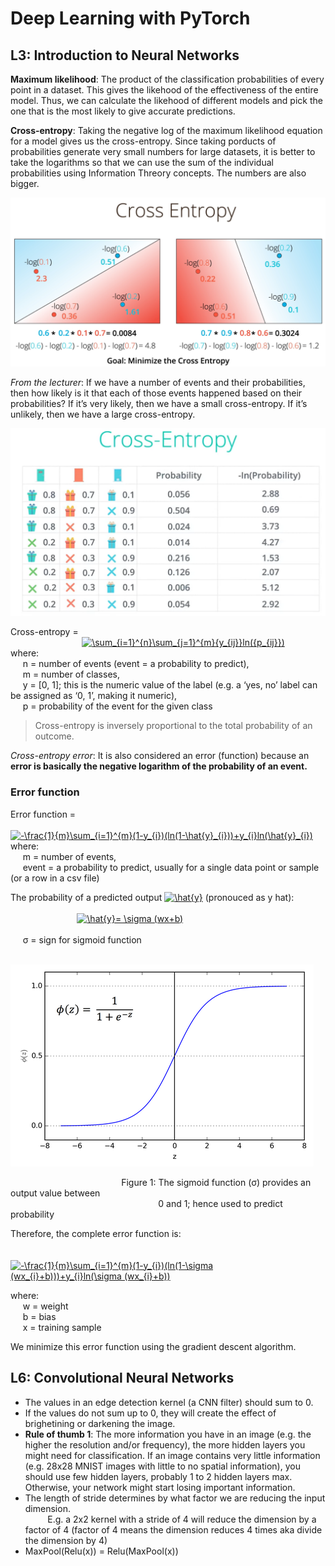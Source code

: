 # Deep Learning with PyTorch

## L3: Introduction to Neural Networks

**Maximum likelihood**: The product of the classification probabilities of every point in a dataset. This gives the likehood of the effectiveness of the entire model. Thus, we can calculate the likehood of different models and pick the one that is the most likely to give accurate predictions.

**Cross-entropy**: Taking the negative log of the maximum likelihood equation for a model gives us the cross-entropy. Since taking porducts of probabilities generate very small numbers for large datasets, it is better to take the logarithms so that we can use the sum of the individual probabilities using Information Threory concepts. The numbers are also bigger.

![Cross-entropy](https://github.com/dg1223/ai_bangladesh/blob/master/deep-learning-udacity/images/cross-entropy.png)

*From the lecturer*: If we have a number of events and their probabilities, then how likely is it that each of those events happened based on their probabilities? If it’s very likely, then we have a small cross-entropy. If it’s unlikely, then we have a large cross-entropy.

![Cross-entropy-2](https://github.com/dg1223/ai_bangladesh/blob/master/deep-learning-udacity/images/cross-entropy-2.png)

Cross-entropy =<br/>
&nbsp; &nbsp; &nbsp; &nbsp; &nbsp; &nbsp; &nbsp; &nbsp; &nbsp; &nbsp; &nbsp; &nbsp; &nbsp; &nbsp; &nbsp;<a href="https://www.codecogs.com/eqnedit.php?latex=\sum_{i=1}^{n}\sum_{j=1}^{m}{y_{ij}}ln({p_{ij}})" target="_blank"><img src="https://latex.codecogs.com/gif.latex?\sum_{i=1}^{n}\sum_{j=1}^{m}{y_{ij}}ln({p_{ij}})" title="\sum_{i=1}^{n}\sum_{j=1}^{m}{y_{ij}}ln({p_{ij}})" /></a><br/>
where:<br/>
&nbsp; &nbsp; &nbsp;n = number of events (event = a probability to predict),<br/>&nbsp; &nbsp; &nbsp;m = number of classes,<br/>&nbsp; &nbsp; &nbsp;y = [0, 1]; this is the numeric value of the label (e.g. a ‘yes, no’ label can be assigned as ‘0, 1’, making it numeric),<br/>&nbsp; &nbsp; &nbsp;p = probability of the event for the given class

> Cross-entropy is inversely proportional to the total probability of an outcome.

*Cross-entropy error*: It is also considered an error (function) because an **error is basically the negative logarithm of the probability of an event.**

### Error function

Error function =<br/>
&nbsp; &nbsp; &nbsp; &nbsp; &nbsp; &nbsp; &nbsp; &nbsp; &nbsp; &nbsp; &nbsp; &nbsp; &nbsp; &nbsp;<a href="https://www.codecogs.com/eqnedit.php?latex=-\frac{1}{m}\sum_{i=1}^{m}(1-y_{i})(ln(1-\hat{y}_{i}))&plus;y_{i}ln(\hat{y}_{i})" target="_blank"><img src="https://latex.codecogs.com/gif.latex?-\frac{1}{m}\sum_{i=1}^{m}(1-y_{i})(ln(1-\hat{y}_{i}))&plus;y_{i}ln(\hat{y}_{i})" title="-\frac{1}{m}\sum_{i=1}^{m}(1-y_{i})(ln(1-\hat{y}_{i}))+y_{i}ln(\hat{y}_{i})" /></a><br/>
where:<br/>
&nbsp; &nbsp; &nbsp;m = number of events,<br/>&nbsp; &nbsp; &nbsp;event = a probability to predict, usually for a single data point or sample (or a row in a csv file)

The probability of a predicted output <a href="https://www.codecogs.com/eqnedit.php?latex=\hat{y}" target="_blank"><img src="https://latex.codecogs.com/gif.latex?\hat{y}" title="\hat{y}" /></a> (pronouced as y hat):<br/><br/>
&nbsp; &nbsp; &nbsp; &nbsp; &nbsp; &nbsp; &nbsp; &nbsp; &nbsp; &nbsp; &nbsp; &nbsp; &nbsp; &nbsp;<a href="https://www.codecogs.com/eqnedit.php?latex=\hat{y}=&space;\sigma&space;(wx&plus;b)" target="_blank"><img src="https://latex.codecogs.com/gif.latex?\hat{y}=&space;\sigma&space;(wx&plus;b)" title="\hat{y}= \sigma (wx+b)" /></a><br/><br/>
&nbsp; &nbsp; &nbsp;σ = sign for sigmoid function

&nbsp; &nbsp; &nbsp; &nbsp; &nbsp; &nbsp; &nbsp; &nbsp; &nbsp; &nbsp; &nbsp; &nbsp; &nbsp; &nbsp; &nbsp; &nbsp; &nbsp; &nbsp; &nbsp; &nbsp; &nbsp; &nbsp;![sigmoid-function](https://github.com/dg1223/ai_bangladesh/blob/master/deep-learning-udacity/images/sigmoid-function.png)

&nbsp; &nbsp; &nbsp; &nbsp; &nbsp; &nbsp; &nbsp; &nbsp; &nbsp; &nbsp; &nbsp; &nbsp; &nbsp; &nbsp; &nbsp; &nbsp; &nbsp; &nbsp; &nbsp; &nbsp; &nbsp; &nbsp; &nbsp;Figure 1: The sigmoid function (σ) provides an output value between<br/>&nbsp; &nbsp;&nbsp; &nbsp; &nbsp; &nbsp; &nbsp; &nbsp; &nbsp; &nbsp; &nbsp; &nbsp; &nbsp; &nbsp; &nbsp; &nbsp; &nbsp; &nbsp; &nbsp; &nbsp; &nbsp; &nbsp; &nbsp; &nbsp; &nbsp; &nbsp; &nbsp; &nbsp; &nbsp; &nbsp; &nbsp;0 and 1; hence used to predict probability

Therefore, the complete error function is:<br/><br/>
&nbsp; &nbsp; &nbsp; &nbsp; &nbsp; &nbsp; &nbsp; &nbsp; &nbsp; &nbsp; &nbsp; &nbsp; &nbsp; &nbsp;<a href="https://www.codecogs.com/eqnedit.php?latex=-\frac{1}{m}\sum_{i=1}^{m}(1-y_{i})(ln(1-\sigma&space;(wx_{i}&plus;b)))&plus;y_{i}ln(\sigma&space;(wx_{i}&plus;b))" target="_blank"><img src="https://latex.codecogs.com/gif.latex?-\frac{1}{m}\sum_{i=1}^{m}(1-y_{i})(ln(1-\sigma&space;(wx_{i}&plus;b)))&plus;y_{i}ln(\sigma&space;(wx_{i}&plus;b))" title="-\frac{1}{m}\sum_{i=1}^{m}(1-y_{i})(ln(1-\sigma (wx_{i}+b)))+y_{i}ln(\sigma (wx_{i}+b))" /></a>

where:<br/>
&nbsp; &nbsp; &nbsp;w = weight<br/>
&nbsp; &nbsp; &nbsp;b = bias<br/>
&nbsp; &nbsp; &nbsp;x = training sample<br/>

We minimize this error function using the gradient descent algorithm.<br/>

## L6: Convolutional Neural Networks
* The values in an edge detection kernel (a CNN filter) should sum to 0.
* If the values do not sum up to 0, they will create the effect of brighetining or darkening the image.
* **Rule of thumb 1**: The more information you have in an image (e.g. the higher the resolution and/or frequency), the more hidden layers you might need for classification. If an image contains very little information (e.g. 28x28 MNIST images with little to no spatial information), you should use few hidden layers, probably 1 to 2 hidden layers max. Otherwise, your network might start losing important information.
* The length of stride determines by what factor we are reducing the input dimension.<br/>
&nbsp; &nbsp; &nbsp; &nbsp; &nbsp;E.g. a 2x2 kernel with a stride of 4 will reduce the dimension by a factor of 4 (factor of 4 means the dimension reduces 4 times aka divide the dimension by 4)
* MaxPool(Relu(x)) = Relu(MaxPool(x))

